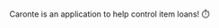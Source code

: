 <p align="center">Caronte is an application to help control item loans! ⏱️</p>

<div align="center">
